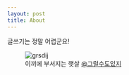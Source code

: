 ```yaml
---
layout: post
title: About
---
```


글쓰기는 정말 어렵군요!

<figure>
  <img alt="grsdij" src="https://lh3.googleusercontent.com/eoz8UuB8a1Wo1H8XQdOPC8Ruj9RTrsbn1eIJkHOuPhuTrQlkW0dR6I0NDrRrtigwLHiu-OodAzgFUfA-kzemjCuddpxZNDb4pWM6ol1h8Rzx7MbFKCyFsz4weGCZOCoY4UJEzvFVL4hzat6wBiGdDhMZt4W5XKlx4dYEdo9qkGkNXl0J4KadCnTr7cUcQ9agzhSvlPXW4mvfj54Ahlm8R_YG6LjrxBVrFQHY8nYYJ4UJRUB5DvohWUnY_9qFWSxzbULhhFT3flJNx4fXJAE_2wTTmo1INrEC8smFLx-1oJ4GYZz6_rNlMfuuESWiGTk4un2ZJOIrEqNKzfBCi4VAS0EHe5FNZlBEL6ugFnQ2VQDRbYxOGxnkHNIZG7Hwo3DLVJs8AVsk_V7y_E18tZc1MlP0mutG5TXSPJsxYDd615_wx792G8yc3kISaYXXwrmJSuYKxpd-ErhtaaATtJ51Ii4IMSIvraCp5CLI5ZJ1UiNB1dJLm8biDscMKwQVGPiXjZD1jeiLE_MDuustUlEoY_Kg6boIHVK064KwrFR5GWl_muml-tRJmnPCGpuVXPckyhsuR55VeTmMxqkyFZODNngUQZD7s5TwFmbR_SeEjl8HZK_92s2GKLQB_fUW1_fL-6YWolbQNxZkpb4MY2EmHCFiZb2ltTVwqr9S7lGghIZmeFCfS8gtm7ZfX7QdKT3q8YcHRJYGPF0mbkG-AvIYRKVX1Y5nZaiaHnAHu4CAG0Biq12B500JFt2Pj4_gsi65x-4c1sHbjikBaIHCbB1GB8woyGMnIlenyR9tnUeyH4mL8GiXDyUDkX39qMsIIiOMa3gT3y5Ctm3M2K6uPT65swPQ-9RDq5vKzW_6fUU2tXHcGOflQaNxO85h5jVhI8Ki708tpiBnnMs=w2116-h1002-no?authuser=0" />
  <figcaption>
    이끼에 부서지는 햇살 <a href="https://www.youtube.com/channel/UCSNYDJUN-9dAT5fMzgyFOAA">@그럴수도있지</a>
  </figcaption>
</figure>
